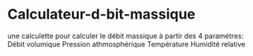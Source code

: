# Calculateur-d-bit-massique
une calculette pour calculer le débit massique à partir des 4 paramétres:
Débit volumique
Pression athmosphérique
Température
Humidité relative

